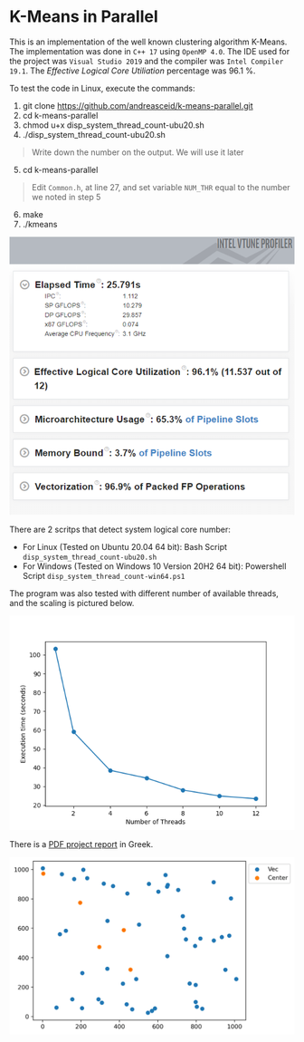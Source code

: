 # K-Means in Parallel
This is an implementation of the well known clustering algorithm K-Means. The implementation was done in `C++ 17` using `OpenMP 4.0`. The IDE used for the project was `Visual Studio 2019` and the compiler was `Intel Compiler 19.1`. The *Effective Logical Core Utiliation* percentage was 96.1 %. 

To test the code in Linux, execute the commands:
 1. git clone https://github.com/andreasceid/k-means-parallel.git
 2. cd k-means-parallel
 3. chmod u+x disp_system_thread_count-ubu20.sh
 4. ./disp_system_thread_count-ubu20.sh
   > Write down the number on the output. We will use it later
 5. cd k-means-parallel
   > Edit `Common.h`, at line 27, and set variable `NUM_THR` equal to the number we noted in step 5
 6. make
 7. ./kmeans

![Effective Logical Core Utilization Percentage](performance.PNG "Effective Logical Core Utilization Percentage")

There are 2 scritps that detect system logical core number:
  * For Linux (Tested on Ubuntu 20.04 64 bit): Bash Script `disp_system_thread_count-ubu20.sh`
  * For Windows (Tested on Windows 10 Version 20H2 64 bit): Powershell Script `disp_system_thread_count-win64.ps1`
  
The program was also tested with different number of available threads, and the scaling is pictured below.

![Thread Parallelism Convergence](convergence.png "Thread Parallelism Convergence")

There is a [PDF project report](parallel-programming-lab-2.pdf) in Greek.

![Demo](kmeans.gif)
